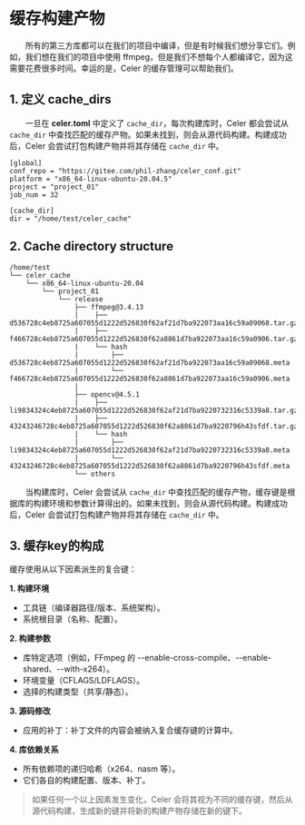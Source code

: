 # 缓存构建产物

&emsp;&emsp;所有的第三方库都可以在我们的项目中编译，但是有时候我们想分享它们。例如，我们想在我们的项目中使用 ffmpeg，但是我们不想每个人都编译它，因为这需要花费很多时间。幸运的是，Celer 的缓存管理可以帮助我们。

## 1. 定义 **cache_dirs**

&emsp;&emsp;一旦在 **celer.toml** 中定义了 `cache_dir`，每次构建库时，Celer 都会尝试从 `cache_dir` 中查找匹配的缓存产物。如果未找到，则会从源代码构建。构建成功后，Celer 会尝试打包构建产物并将其存储在 `cache_dir` 中。

```
[global]
conf_repo = "https://gitee.com/phil-zhang/celer_conf.git"
platform = "x86_64-linux-ubuntu-20.04.5"
project = "project_01"
job_num = 32

[cache_dir]
dir = "/home/test/celer_cache"
```

## 2. Cache directory structure

```
/home/test
└── celer_cache
    └── x86_64-linux-ubuntu-20.04
        └── project_01
            └── release
                ├── ffmpeg@3.4.13
                |    ├── d536728c4eb8725a607055d1222d526830f62af21d7ba922073aa16c59a09068.tar.gz
                |    ├── f466728c4eb8725a607055d1222d526830f62a8861d7ba922073aa16c59a0906.tar.gz
                |    └── hash
                |        ├── d536728c4eb8725a607055d1222d526830f62af21d7ba922073aa16c59a09068.meta
                |        └── f466728c4eb8725a607055d1222d526830f62a8861d7ba922073aa16c59a0906.meta
                |    
                ├── opencv@4.5.1
                |    ├── li9834324c4eb8725a607055d1222d526830f62af21d7ba9220732316c5339a8.tar.gz
                |    ├── 43243246728c4eb8725a607055d1222d526830f62a8861d7ba9220796h43sfdf.tar.gz
                |    └── hash
                |        ├── li9834324c4eb8725a607055d1222d526830f62af21d7ba9220732316c5339a8.meta
                |        └── 43243246728c4eb8725a607055d1222d526830f62a8861d7ba9220796h43sfdf.meta
                └── others
```

&emsp;&emsp;当构建库时，Celer 会尝试从 `cache_dir` 中查找匹配的缓存产物，缓存键是根据库的构建环境和参数计算得出的。如果未找到，则会从源代码构建。构建成功后，Celer 会尝试打包构建产物并将其存储在 `cache_dir` 中。

## 3. 缓存key的构成

缓存使用从以下因素派生的复合键：

**1. 构建环境**

- 工具链（编译器路径/版本、系统架构）。
- 系统根目录（名称、配置）。

**2. 构建参数**

- 库特定选项（例如，FFmpeg 的 --enable-cross-compile、--enable-shared、--with-x264）。
- 环境变量（CFLAGS/LDFLAGS）。
- 选择的构建类型（共享/静态）。

**3. 源码修改**

- 应用的补丁：补丁文件的内容会被纳入复合缓存键的计算中。

**4. 库依赖关系**

- 所有依赖项的递归哈希（x264、nasm 等）。
- 它们各自的构建配置、版本、补丁。

>如果任何一个以上因素发生变化，Celer 会将其视为不同的缓存键，然后从源代码构建，生成新的键并将新的构建产物存储在新的键下。
